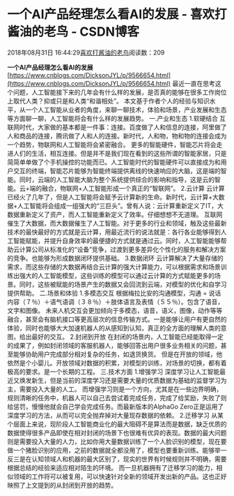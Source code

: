 
# 一个AI产品经理怎么看AI的发展 - 喜欢打酱油的老鸟 - CSDN博客


2018年08月31日 16:44:29[喜欢打酱油的老鸟](https://me.csdn.net/weixin_42137700)阅读数：209


**一个AI产品经理怎么看AI的发展**
[https://www.cnblogs.com/DicksonJYL/p/9566654.html](https://www.cnblogs.com/DicksonJYL/p/9566654.html)
最近一直在思考这个问题，人工智能接下来的几年会有什么样的发展，是否真的能够在很多工作岗位上取代人类？抑或只是和人类“和谐相处”。
本文基于作者个人的经验与知识水平，从一个人工智能从业者的角度，来聊一聊技术，体验和场景，产业发展和生态等方面聊一聊，人工智能将会有什么样的发展趋势。
一.产业和生态
1.软硬结合
互联网时代，大家做的基本都是一件事：连接。百度做了人和信息的连接，阿里做了人和商品的连接，腾讯做了人和人的连接。新时代，人和物，物和物的连接会成为一个趋势，物联网和人工智能将会紧密融合。
更多的智能硬件，智能芯片将会走进人们的生活，相互连接。但是并不是我们现在看到的这些所谓的智能家居，只是简简单单做了个手机操控的功能而已。人工智能时代的智能硬件可以直接成为和用户交互的终端，智能芯片能够为智能终端提供离线的快速响应的大脑，这是端的智能。同时，云端的人工智能大脑为整个系统提供综合的影响和指导，这是云的智能。云+端的融合，物联网+人工智能形成一个真正的“智联网”。
2.云计算
云计算已经火了几年了，但是人工智能将会赋予云计算新的生命。新时代，云计算+大数据+人工智能将会组成一组强大的“三巨头”。曾有人说：云计算重新定义了IT，大数据重新定义了资产，而人工智能重新定义了效率。仔细想想不无道理。
互联网催生了大数据，而大数据催生了人工智能。对于更多的行业和领域，触及这些最新技术的最快最好的方式就是云计算，用最近流行的说法就是：各行各业能够得到人工智能赋能，并提升自身效率的最便捷的方式就是通过云。同时，人工智能能够帮助云计算公司从标准化的“设备”竞争，过渡到更多差异化个性化的服务和解决方案的竞争。也能够为形成数据闭环提供基础。
3.数据闭环
云计算解决了大量存储的需求，而这些存储的大数据再结合云计算的强大计算能力，可以根据需求和场景训练出强大的人工智能模型，这些训练的模型可以通过云计算的方式赋能更多的场景。同时，这些被赋能的场景产生的数据又会回流到云端，对模型的优化和自学习提供帮助。
二.场景和体验
1.多模态交互
根据梅拉比安的沟通模型，沟通 = 说话内容（７％）＋语气语调（３８％）＋肢体语言及表情（５５％）。包含了语音，文字和图像。
未来人机交互会更加倾向于多模态，语音，语义，图像，动作等等融合，甚至会有脑机接口等更高层次的信息传输方式。一是能够让用户有更自然的体验，同时也能够大大加速机器人的从感知到认知，真正的全方面的理解人类的意图，给出最好的交互。
2.封闭到开放
在封闭的场景内，人工智能已经能取得一定的成果了，例如封闭领域的客服机器人，能够回答出用户很多业务相关的问题，甚至能够协助用户完成部分相对复杂的任务，如退货换货。
但是在开放的领域，他依然是个小婴儿。开放领域对数据的积累，对模型的训练，对场景的切换，都有着极高的要求。是一个长期的工程。
三.技术方面
1.增强学习
深度学习让人工智能最近又焕发新生，但是当前的深度学习还是需要大量的优质数据为基础的监督学习为主，需要投入大量的人工。
而增强学习则是一个方向，尤其是在一些边界明确，规则清晰的任务中，机器人可以自己去尝试着完成任务，完成了给奖励，失败了则给惩罚，慢慢他就会自己学会完成任务。而最新版本的AlphaGo Zero正是运用了深度学习的方法，从而可以完全抛弃掉对大量现存数据的依赖。
2.迁移学习
从某个层面上来说，现阶段人工智能商业化的最大阻碍不是算法而是数据，缺乏优质的数据使得很多产品即使在相对封闭的场景下也很难有优异的表现。数据的最大问题则是需要投入大量的人力，比如你用大量数据训练了一个人脸识别的模型，现在要做一个猪脸识别的应用，之前的数据就全都没用了，模型也要重新训练。能够举一反三是在认知领域人和机器的最大区别了，现实的世界有时候规则并不明确，需要根据总结的经验来适应相对陌生的环境。
而一旦机器拥有了迁移学习的能力，相似领域的工作将可以被复用，可以快速针对全新的领域开发出新的产品。这也正好映照了上文提到的从封闭到开放的趋势。



